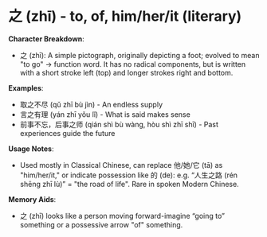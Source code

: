 # **之 (zhī) - to, of, him/her/it (literary)**

**Character Breakdown**:  
- 之 (zhī): A simple pictograph, originally depicting a foot; evolved to mean "to go" → function word. It has no radical components, but is written with a short stroke left (top) and longer strokes right and bottom.

**Examples**:  
- 取之不尽 (qǔ zhī bù jìn) - An endless supply  
- 言之有理 (yán zhī yǒu lǐ) - What is said makes sense  
- 前事不忘，后事之师 (qián shì bù wàng, hòu shì zhī shī) - Past experiences guide the future

**Usage Notes**:  
- Used mostly in Classical Chinese, can replace 他/她/它 (tā) as "him/her/it," or indicate possession like 的 (de): e.g. “人生之路 (rén shēng zhī lù)” = "the road of life". Rare in spoken Modern Chinese.

**Memory Aids**:  
- 之 (zhī) looks like a person moving forward-imagine “going to” something or a possessive arrow "of" something.